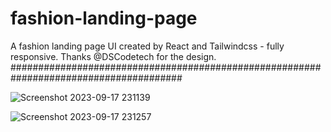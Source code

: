 # fashion-landing-page
A fashion landing page UI created by React and Tailwindcss - fully responsive. Thanks @DSCodetech for the design.
#######################################################################################

![Screenshot 2023-09-17 231139](https://github.com/RayanHdd/fashion-landing-page/assets/68460959/d50032de-3946-4ef3-a08d-af7178cbd499)


![Screenshot 2023-09-17 231257](https://github.com/RayanHdd/fashion-landing-page/assets/68460959/06fbbe81-d56a-4ac8-9f59-69ce752a5a4c)

